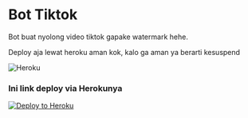 

# Bot Tiktok
Bot buat nyolong video tiktok gapake watermark hehe.

Deploy aja lewat heroku aman kok, kalo ga aman ya berarti kesuspend

<img alt="Heroku" src="https://img.shields.io/badge/Heroku-purple?&style=for-the-badge&logoColor=white&logo=heroku"/>


### Ini link deploy via Herokunya



<p><a href="https://heroku.com/deploy?template=https://github.com/Ejaaaa1/TikTok/tree/main"><img src="https://www.herokucdn.com/deploy/button.svg" alt="Deploy to Heroku"/></a></p>
